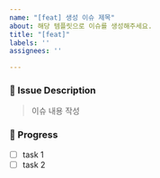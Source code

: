 ```yaml
---
name: "[feat] 생성 이슈 제목"
about: 해당 템플릿으로 이슈를 생성해주세요.
title: "[feat]"
labels: ''
assignees: ''

---
```


### 📌 Issue Description
> 이슈 내용 작성

### 📝 Progress
- [ ] task 1
- [ ] task 2
